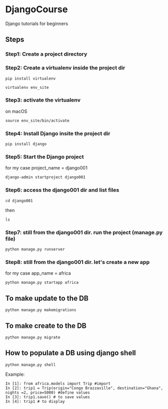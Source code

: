 # DjangoCourse
Django tutorials for beginners


## Steps
### Step1: Create a project directory
### Step2: Create a virtualenv inside the project dir
```
pip install virtualenv
```
```
virtualenv env_site
```
### Step3: activate the virtualenv
on macOS
```
source env_site/bin/activate
```
### Step4: Install Django insite the project dir
```
pip install django
```
### Step5: Start the Django project 
for my case project_name = django001
```
django-admin startproject django001
```

### Step6: access the django001 dir and list files
```
cd django001
```
then
```
ls
```
### Step7: still from the django001 dir. run the project (manage.py file)
```
python manage.py runserver
```
### Step8: still from the django001 dir. let's create a new app
for my case app_name = africa
```
python manage.py startapp africa
```

## To make update to the DB
```
python manage.py makemigrations
```
## To make create to the DB
```
python manage.py migrate
```
## How to populate a DB using django shell
```
python manage.py shell
```
Example:
```
In [1]: from africa.models import Trip #import
In [2]: trip1 = Trip(origin="Congo Brazzaville", destination="Ghana", nights =2, price=5000) #define values
In [3]: trip1.save() # to save values
In [4]: trip1 # to display
```






















